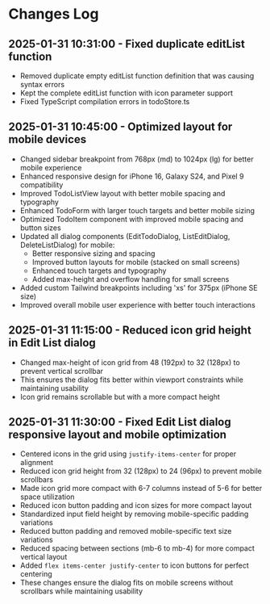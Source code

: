 # Changes Log

## 2025-01-31 10:31:00 - Fixed duplicate editList function
- Removed duplicate empty editList function definition that was causing syntax errors
- Kept the complete editList function with icon parameter support
- Fixed TypeScript compilation errors in todoStore.ts

## 2025-01-31 10:45:00 - Optimized layout for mobile devices
- Changed sidebar breakpoint from 768px (md) to 1024px (lg) for better mobile experience
- Enhanced responsive design for iPhone 16, Galaxy S24, and Pixel 9 compatibility
- Improved TodoListView layout with better mobile spacing and typography
- Enhanced TodoForm with larger touch targets and better mobile sizing
- Optimized TodoItem component with improved mobile spacing and button sizes
- Updated all dialog components (EditTodoDialog, ListEditDialog, DeleteListDialog) for mobile:
  - Better responsive sizing and spacing
  - Improved button layouts for mobile (stacked on small screens)
  - Enhanced touch targets and typography
  - Added max-height and overflow handling for small screens
- Added custom Tailwind breakpoints including 'xs' for 375px (iPhone SE size)
- Improved overall mobile user experience with better touch interactions

## 2025-01-31 11:15:00 - Reduced icon grid height in Edit List dialog
- Changed max-height of icon grid from 48 (192px) to 32 (128px) to prevent vertical scrollbar
- This ensures the dialog fits better within viewport constraints while maintaining usability
- Icon grid remains scrollable but with a more compact height

## 2025-01-31 11:30:00 - Fixed Edit List dialog responsive layout and mobile optimization
- Centered icons in the grid using `justify-items-center` for proper alignment
- Reduced icon grid height from 32 (128px) to 24 (96px) to prevent mobile scrollbars
- Made icon grid more compact with 6-7 columns instead of 5-6 for better space utilization
- Reduced icon button padding and icon sizes for more compact layout
- Standardized input field height by removing mobile-specific padding variations
- Reduced button padding and removed mobile-specific text size variations
- Reduced spacing between sections (mb-6 to mb-4) for more compact vertical layout
- Added `flex items-center justify-center` to icon buttons for perfect centering
- These changes ensure the dialog fits on mobile screens without scrollbars while maintaining usability
